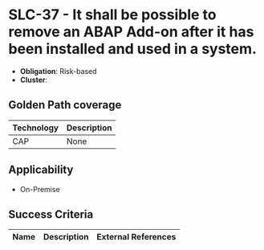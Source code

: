# SLC-37 - It shall be possible to remove an ABAP Add-on after it has been installed and used in a system.

- **Obligation**: Risk-based
- **Cluster**: 




## Golden Path coverage

| Technology | Description | 
| ----- | ---------- | 
| CAP | None | |



## Applicability

- On-Premise



## Success Criteria

| Name | Description | External References |
| ----- | ---------- | ------------------- |

